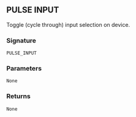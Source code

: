 ## PULSE INPUT

Toggle (cycle through) input selection on device.


### Signature

`PULSE_INPUT`


### Parameters

`None`


### Returns

`None`